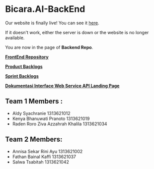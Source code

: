 # Bicara.AI-BackEnd

Our website is finally live! You can see it [here](http://bicaraai.com/).

If it doesn't work, either the server is down or the website is no longer available.

You are now in the page of **Backend Repo**.

[**FrontEnd Repository**](https://github.com/b0ft/Bicara.AI-FrontEnd)

[**Product Backlogs**](https://b0ft.notion.site/b0ft/e39a399da64d4735b4841c51a492407a?v=50a7a88d966f40bbb90b0934a7503e08)

[**Sprint Backlogs**](https://b0ft.notion.site/b0ft/c389b2a9568c4419b87fca046d5e9ff3?v=3dc2e43a251145fbbe7866e6d9a54e72)

[**Dokumentasi Interface Web Service API Landing Page**](https://documenter.getpostman.com/view/19255819/2s8YmSqze2)

## Team 1 Members :
- Aldy Syachranie 1313621012
- Kenya Bhanuwati Pranoto 1313621019
- Raden Roro Ziva Azzahrah Khalila 1313621034

## Team 2 Members:
- Annisa Sekar Rini Ayu 1313621002
- Fathan Bainal Kaffi 1313621037
- Salwa Tsabitah 1313621042
